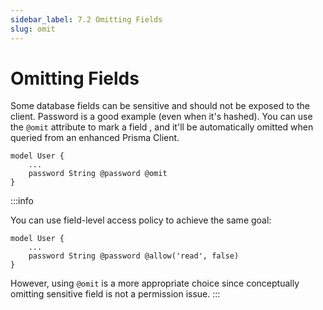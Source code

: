 ```yaml
---
sidebar_label: 7.2 Omitting Fields
slug: omit
---
```


# Omitting Fields

Some database fields can be sensitive and should not be exposed to the client. Password is a good example (even when it's hashed). You can use the `@omit` attribute to mark a field , and it'll be automatically omitted when queried from an enhanced Prisma Client.

```zmodel
model User {
    ...
    password String @password @omit
}
```

:::info

You can use field-level access policy to achieve the same goal:

```zmodel
model User {
    ...
    password String @password @allow('read', false)
}
```

However, using `@omit` is a more appropriate choice since conceptually omitting sensitive field is not a permission issue.
:::
